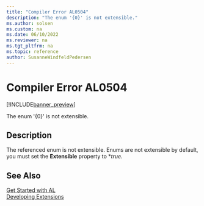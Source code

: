 ```yaml
---
title: "Compiler Error AL0504"
description: "The enum '{0}' is not extensible."
ms.author: solsen
ms.custom: na
ms.date: 06/10/2022
ms.reviewer: na
ms.tgt_pltfrm: na
ms.topic: reference
author: SusanneWindfeldPedersen
---
```

[//]: # (START>DO_NOT_EDIT)
[//]: # (IMPORTANT:Do not edit any of the content between here and the END>DO_NOT_EDIT.)
[//]: # (Any modifications should be made in the .xml files in the ModernDev repo.)
# Compiler Error AL0504

[!INCLUDE[banner_preview](../includes/banner_preview.md)]

The enum '{0}' is not extensible.

## Description
The referenced enum is not extensible. Enums are not extensible by default, you must set the **Extensible** property to **true*.  

[//]: # (IMPORTANT: END>DO_NOT_EDIT)
## See Also  
[Get Started with AL](../devenv-get-started.md)  
[Developing Extensions](../devenv-dev-overview.md)  